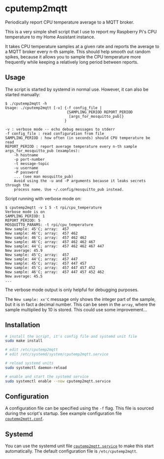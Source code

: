 # cputemp2mqtt
Periodically report CPU temperature average to a MQTT broker.

This is a very simple shell script that I use to report my Raspberry Pi's CPU
temperature to my Home Assistant instance.

It takes CPU temperature samples at a given rate and reports the average to a
MQTT broker every n-th sample. This should help smooth out random spikes,
because it allows you to sample the CPU temperature more frequently while
keeping a relatively long period between reports.


## Usage
The script is started by systemd in normal use. However, it can also be
started manually:
```console
$ ./cputemp2mqtt -h
Usage: ./cputemp2mqtt [-v] {-f config_file |
                            {SAMPLING_PERIOD REPORT_PERIOD
                             [args_for_mosquitto_pub]}
                           }

-v : verbose mode -- echo debug messages to stderr
-f config_file : read configuration from file
SAMPLING_PERIOD : how often (in seconds) should CPU temperature be read
REPORT_PERIOD : report average temperature every n-th sample
args_for_mosquitto_pub (examples):
    -h hostname
    -p port-number
    -t message-topic
    -u username
    -P password
    ... (see man mosquitto_pub)
    Avoid using the -u and -P arguments because it leaks secrets through the
    process name. Use ~/.config/mosquitto_pub instead.
```

Script running with verbose mode on:
```console
$ cputemp2mqtt -v 1 5 -t rpi/cpu_temperature
Verbose mode is on
SAMPLING_PERIOD: 1
REPORT_PERIOD: 5
MOSQUITTO_PARAMS: -t rpi/cpu_temperature
New sample: 45'C; array:  457
New sample: 46'C; array:  457 462
New sample: 46'C; array:  457 462 462
New sample: 46'C; array:  457 462 462 467
New sample: 44'C; array:  457 462 462 467 447
New average: 45.9
New sample: 45'C; array:  457
New sample: 44'C; array:  457 447
New sample: 45'C; array:  457 447 457
New sample: 45'C; array:  457 447 457 452
New sample: 46'C; array:  457 447 457 452 462
New average: 45.5
...
```
The verbose mode output is only helpful for debugging purposes.

The `New sample: xx'C` message only shows the integer part of the sample,
but it is in fact a decimal number. This can be seen in the `array`, where the
sample multiplied by 10 is stored. This could use some improvement...


## Installation
```sh
# install the script, it's config file and systemd unit file
sudo make install

# edit /etc/cputemp2mqtt
# edit /etc/systemd/system/cputemp2mqtt.service

# reload systemd units
sudo systemctl daemon-reload

# enable and start the systemd service
sudo systemctl enable --now cputemp2mqtt.service
```

## Configuration
A configuration file can be specified using the `-f` flag. This file is
sourced during the script's startup. See example configuration file
[`cputemp2mqtt.conf`](./cputemp2mqtt.conf).


## Systemd
You can use the systemd unit file
[`cputemp2mqtt.service`](./cputemp2mqtt.service) to make this start
automatically. The default configuration file is `/etc/cputemp2mqtt`.
